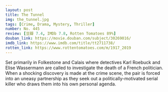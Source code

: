 ```yaml
---
layout: post 
title: The Tunnel
img: the_tunnel.jpg
tags: [Crime, Drama, Mystery, Thriller]
number: No. 445
review: [豆瓣 7.4, IMDb 7.8, Rotten Tomatoes 89%]
douban_link: https://movie.douban.com/subject/30269016/
imdb_link: https://www.imdb.com/title/tt2711738/
rotten_link: https://www.rottentomatoes.com/m/1917_2019
---
```


Set primarily in Folkestone and Calais where detectives Karl Roebuck and Elise Wassermann are called to investigate the death of a French politician. When a shocking discovery is made at the crime scene, the pair is forced into an uneasy partnership as they seek out a politically-motivated serial killer who draws them into his own personal agenda.